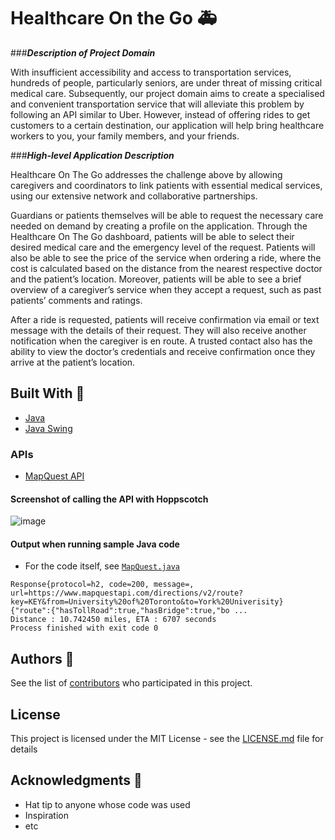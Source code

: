 # Healthcare On the Go :ambulance:

###**_Description of Project Domain_**

With insufficient accessibility and access to transportation services, hundreds of people, particularly seniors, are under threat of missing critical medical care. Subsequently, our project domain aims to create a specialised and convenient transportation service that will alleviate this problem by following an API similar to Uber. However, instead of offering rides to get customers to a certain destination, our application will help bring healthcare workers to you, your family members, and your friends.

###**_High-level Application Description_**

Healthcare On The Go addresses the challenge above by allowing caregivers and coordinators to link patients with essential medical services, using our extensive network and collaborative partnerships. 

Guardians or patients themselves will be able to request the necessary care needed on demand by creating a profile on the application. Through the Healthcare On The Go dashboard, patients will be able to select their desired medical care and the emergency level of the request. Patients will also be able to see the price of the service when ordering a ride, where the cost is calculated based on the distance from the nearest respective doctor and the patient’s location. Moreover, patients will be able to see a brief overview of a caregiver’s service when they accept a request, such as past patients’ comments and ratings.

After a ride is requested, patients will receive confirmation via email or text message with the details of their request. They will also receive another notification when the caregiver is en route. A trusted contact also has the ability to view the doctor’s credentials and receive confirmation once they arrive at the patient’s location.

## Built With :hammer:

* [Java](https://www.java.com/en/)
* [Java Swing](https://docs.oracle.com/javase/tutorial/uiswing/)

### APIs

* [MapQuest API](https://developer.mapquest.com/documentation/directions-api/route/get)
  

#### Screenshot of calling the API with Hoppscotch

![image](https://github.com/michellengnx/csc207-project/assets/62626538/eb91427b-ca1e-450b-ae4b-2aac29f409a9)

#### Output when running sample Java code

- For the code itself, see [`MapQuest.java`](https://github.com/michellengnx/csc207-project/blob/master/MapQuest.java)

```
Response{protocol=h2, code=200, message=, url=https://www.mapquestapi.com/directions/v2/route?key=KEY&from=University%20of%20Toronto&to=York%20Univerisity}
{"route":{"hasTollRoad":true,"hasBridge":true,"bo ...
Distance : 10.742450 miles, ETA : 6707 seconds
Process finished with exit code 0
```

## Authors :information_desk_person:

See the list of [contributors](https://github.com/michellengnx/csc207-project/contributors) who participated in this project.

## License

This project is licensed under the MIT License - see the [LICENSE.md](LICENSE.md) file for details

## Acknowledgments :bow:

* Hat tip to anyone whose code was used
* Inspiration
* etc
